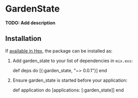 # GardenState

**TODO: Add description**

## Installation

If [available in Hex](https://hex.pm/docs/publish), the package can be installed as:

  1. Add garden_state to your list of dependencies in `mix.exs`:

        def deps do
          [{:garden_state, "~> 0.0.1"}]
        end

  2. Ensure garden_state is started before your application:

        def application do
          [applications: [:garden_state]]
        end

